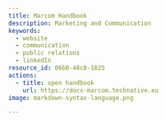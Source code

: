 ```yaml
---
title: Marcom Handbook
description: Marketing and Communication
keywords:
  - website
  - communication
  - public relations
  - linkedIn
resource_id: 06b0-48c0-1825
actions:
  - title: open handbook
    url: https://docs-marcom.technative.eu
image: markdown-syntax-language.png

---
```








